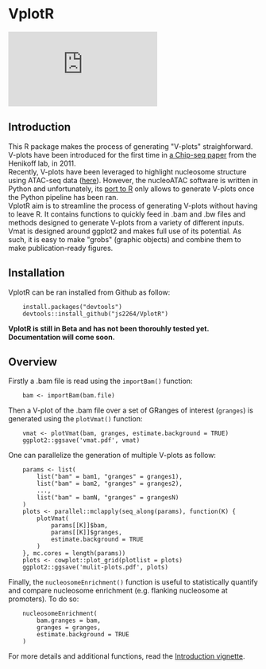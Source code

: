 # VplotR

![VplotR](https://raw.githubusercontent.com/js2264/VplotR/master/examples/pdf/Vplot.pdf)

## Introduction 

This R package makes the process of generating "V-plots" straighforward. 
V-plots have been introduced for the first time in 
[a Chip-seq paper](https://www.ncbi.nlm.nih.gov/pmc/articles/PMC3215028/) from the 
Henikoff lab, in 2011.  
Recently, V-plots have been leveraged to highlight nucleosome structure using 
ATAC-seq data ([here](https://genome.cshlp.org/content/early/2015/08/27/gr.192294.115)). 
However, the nucleoATAC software is written in Python and unfortunately, its [port
to R](https://github.com/GreenleafLab/NucleoATACR) only allows to generate V-plots
once the Python pipeline has been ran.  
VplotR aim is to streamline the process of generating V-plots without having to 
leave R. It contains functions to quickly feed in .bam and .bw files and methods
designed to generate V-plots from a variety of different inputs.  
Vmat is designed around ggplot2 and makes full use of its potential. As such, 
it is easy to make "grobs" (graphic objects) and combine them to make publication-ready 
figures.  

## Installation

VplotR can be ran installed from Github as follow:

```{r}
    install.packages("devtools")
    devtools::install_github("js2264/VplotR")
```

**VplotR is still in Beta and has not been thorouhly tested yet.  
Documentation will come soon.**

## Overview

Firstly a .bam file is read using the `importBam()` function:
```{r}
    bam <- importBam(bam.file)
```

Then a V-plot of the .bam file over a set of GRanges of interest (`granges`) 
is generated using the `plotVmat()` function:

```{r}
    vmat <- plotVmat(bam, granges, estimate.background = TRUE)
    ggplot2::ggsave('vmat.pdf', vmat)
```

One can parallelize the generation of multiple V-plots as follow:

```{r}
    params <- list(
        list("bam" = bam1, "granges" = granges1), 
        list("bam" = bam2, "granges" = granges2), 
        ..., 
        list("bam" = bamN, "granges" = grangesN)
    )
    plots <- parallel::mclapply(seq_along(params), function(K) {
        plotVmat(
            params[[K]]$bam, 
            params[[K]]$granges, 
            estimate.background = TRUE
        )
    }, mc.cores = length(params))
    plots <- cowplot::plot_grid(plotlist = plots)
    ggplot2::ggsave('mulit-plots.pdf', plots)
```

Finally, the `nucleosomeEnrichment()` function is useful to statistically quantify 
and compare nucleosome enrichment (e.g. flanking nucleosome at promoters). To do so:

```{r}
    nucleosomeEnrichment(
        bam.granges = bam, 
        granges = granges, 
        estimate.background = TRUE
    )
```

For more details and additional functions, read the 
[Introduction vignette](vignettes/Introduction.Rmd).

